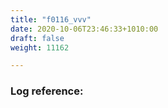 ```yaml
---
title: "f0116_vvv"
date: 2020-10-06T23:46:33+1010:00
draft: false
weight: 11162

---
```


### Log reference: <no value>

```
